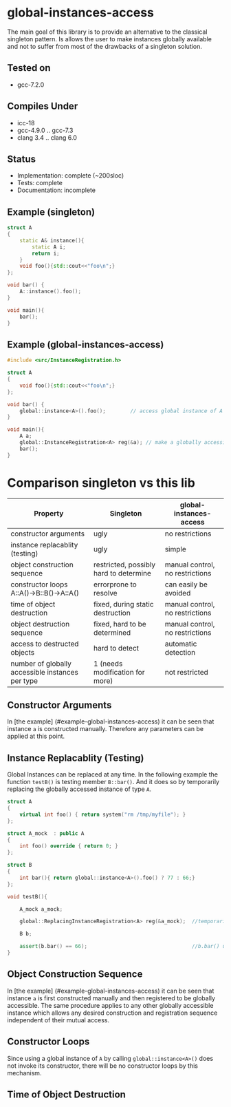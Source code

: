 # global-instances-access
The main goal of this library is to provide an alternative to the classical singleton pattern.
Is allows the user to make instances globally available and not to suffer from most of the drawbacks of a singleton solution.

## Tested on
 - gcc-7.2.0

## Compiles Under
 - icc-18
 - gcc-4.9.0 .. gcc-7.3
 - clang 3.4 .. clang 6.0
 
## Status
 - Implementation: complete (~200sloc)
 - Tests: complete
 - Documentation: incomplete

## Example (singleton)

```cpp
struct A
{
    static A& instance(){
        static A i;
        return i;
    }
    void foo(){std::cout<<"foo\n";}
};

void bar() {
    A::instance().foo();
}

void main(){
    bar();
}
```

## Example (global-instances-access)

```cpp
#include <src/InstanceRegistration.h>

struct A
{
    void foo(){std::cout<<"foo\n";}
};

void bar() {
    global::instance<A>().foo();        // access global instance of A
}

void main(){
    A a;   
    global::InstanceRegistration<A> reg(&a); // make a globally accessible
    bar();
}
```

# Comparison singleton vs this lib


| Property | Singleton | global-instances-access |
| --- | --- | --- |
| constructor arguments | ugly | no restrictions |
| instance replacablity (testing) | ugly | simple |
| object construction sequence | restricted, possibly hard to determine | manual control, no restrictions  | 
| constructor loops A::A()->B::B()->A::A() | errorprone to resolve | can easily be avoided | 
| time of object destruction | fixed, during static destruction | manual control, no restrictions | 
| object destruction sequence | fixed, hard to be determined | manual control, no restrictions | 
| access to destructed objects | hard to detect | automatic detection |
| number of globally accessible instances per type | 1 (needs modification for more) | not restricted | 

## Constructor Arguments
In [the example] (#example-global-instances-access) it can be seen that instance `a` is constructed manually. Therefore any parameters can be applied at this point. 

## Instance Replacablity (Testing) 
Global Instances can be replaced at any time. In the following example the function `testB()` is testing member `B::bar()`. And it does so by temporarily replacing the globally accessed instance of type `A`.
```cpp
struct A
{
    virtual int foo() { return system("rm /tmp/myfile"); }
};

struct A_mock  : public A
{
    int foo() override { return 0; }
};

struct B
{
    int bar(){ return global::instance<A>().foo() ? 77 : 66;}
};

void testB(){

    A_mock a_mock;

    global::ReplacingInstanceRegistration<A> reg(&a_mock);  //temporarily make 'a-mock' globally accessible

    B b;

    assert(b.bar() == 66);                                  //b.bar() uses 'a_mock'
}

```
## Object Construction Sequence
In [the example] (#example-global-instances-access) it can be seen that instance `a` is first constructed manually and then registered to be globally accessible. The same procedure applies to any other globally accessible instance which allows any desired construction and registration sequence independent of their mutual access.

## Constructor Loops
Since using a global instance of `A` by calling `global::instance<A>()` does not invoke its constructor, there will be no constructor loops by this mechanism.

## Time of Object Destruction 


